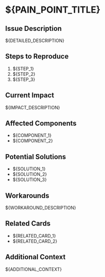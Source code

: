 # ${PAIN_POINT_TITLE}

<!--
id:: ${ID}
card:: ${PAIN_POINT_TITLE}
description:: ${PAIN_POINT_DESCRIPTION}
project:: system_improvement
priority:: ${PRIORITY}
impact:: ${IMPACT}
frequency:: ${FREQUENCY}
assignee:: ${ASSIGNEE}
created:: ${CREATED_DATE}
status:: ${STATUS}
tags:: #pain_point ${ADDITIONAL_TAGS}
-->

## Issue Description
${DETAILED_DESCRIPTION}

## Steps to Reproduce
1. ${STEP_1}
2. ${STEP_2}
3. ${STEP_3}

## Current Impact
${IMPACT_DESCRIPTION}

## Affected Components
- ${COMPONENT_1}
- ${COMPONENT_2}

## Potential Solutions
- ${SOLUTION_1}
- ${SOLUTION_2}
- ${SOLUTION_3}

## Workarounds
${WORKAROUND_DESCRIPTION}

## Related Cards
- ${RELATED_CARD_1}
- ${RELATED_CARD_2}

## Additional Context
${ADDITIONAL_CONTEXT} 